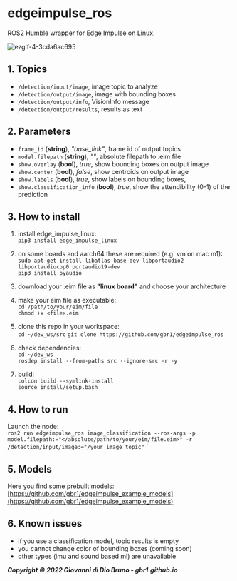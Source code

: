 # edgeimpulse_ros

ROS2 Humble wrapper for Edge Impulse on Linux.

![ezgif-4-3cda6ac695](https://user-images.githubusercontent.com/9216366/193153736-fccd9451-2277-42f2-8141-6027a10f0245.gif)


## 1. Topics

- `/detection/input/image`, image topic to analyze
- `/detection/output/image`, image with bounding boxes
- `/detection/output/info`, VisionInfo message
- `/detection/output/results`, results as text

## 2. Parameters

- `frame_id` (**string**), _"base_link"_, frame id of output topics
- `model.filepath` (**string**), _""_, absolute filepath to .eim file
- `show.overlay` (**bool**), _true_, show bounding boxes on output image
- `show.center` (**bool**), _false_, show centroids on output image
- `show.labels` (**bool**), _true_, show labels on bounding boxes,
- `show.classification_info` (**bool**), _true_, show the attendibility (0-1) of the prediction


## 3. How to install

1. install edge_impulse_linux: <br>
    `pip3 install edge_impulse_linux`

2. on some boards and aarch64 these are required (e.g. vm on mac m1): <br>
    `sudo apt-get install libatlas-base-dev libportaudio2 libportaudiocpp0 portaudio19-dev` <br>
    `pip3 install pyaudio` <br>

3. download your .eim file as **"linux board"** and choose your architecture

4. make your eim file as executable: <br>
    `cd /path/to/your/eim/file` <br>
    `chmod +x <file>.eim` <br>

5. clone this repo in your workspace: <br>
    `cd ~/dev_ws/src`
    `git clone https://github.com/gbr1/edgeimpulse_ros`

6. check dependencies: <br>
    `cd ~/dev_ws` <br>
    `rosdep install --from-paths src --ignore-src -r -y` <br>

7. build: <br>
    `colcon build --symlink-install` <br>
    `source install/setup.bash` <br>


## 4.  How to run

Launch the node: <br>
    `ros2 run edgeimpulse_ros image_classification --ros-args -p model.filepath:="</absolute/path/to/your/eim/file.eim>" -r /detection/input/image:="/your_image_topic"`
` <br>

## 5. Models

Here you find some prebuilt models: [https://github.com/gbr1/edgeimpulse_example_models](https://github.com/gbr1/edgeimpulse_example_models)

## 6. Known issues

- if you use a classification model, topic results is empty
- you cannot change color of bounding boxes (coming soon)
- other types (imu and sound based ml) are unavailable



***Copyright © 2022 Giovanni di Dio Bruno - gbr1.github.io***



    

